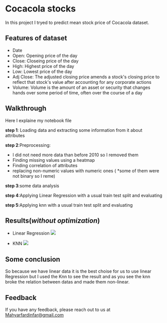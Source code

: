 
# Cocacola stocks

In this project I tryed to predict mean stock price of Cocacola dataset.


## Features of dataset 
- Date 
- Open: Opening price of the day
- Close: Closeing price of the day
- High: Highest price of the day
- Low: Lowest price of the day
- Adj Close: The adjusted closing price amends a stock's closing price to reflect that stock's value after accounting for any corporate actions
- Volume: Volume is the amount of an asset or security that changes hands over some period of time, often over the course of a day
## Walkthrough
Here I explaine my notebook file

**step 1**: Loading data and extracting some information from it about attributes


**step 2**:Preprocessing:

- I did not need  more data than before 2010 so I removed them
- Finding missing values using a heatmap
- Finding correlation of attributes
- replacing non-numeric values with numeric ones ( *some of them were not binary so I reme)

**step 3**:some data analysis

**step 4**:Applying Linear Regression with a usual train test split and evaluating

**step 5**:Applying knn with a usual train test split and evaluating



      
## Results(*without optimization*)

- Linear Regression
![](https://gcdn.pbrd.co/images/oL7tfIvGk8WQ.jpg?o=1)

- KNN
![](https://gcdn.pbrd.co/images/MIJIE5tQJOhD.jpg?o=1)

## Some conclusion

So because we have linear data it is the best choise for us to use linear Regression but I used the Knn to see the result and 
as you see the knn broke the relation between datas and made them non-linear.


## Feedback

If you have any feedback, please reach out to us at Mahyarfardinfar@gmail.com

